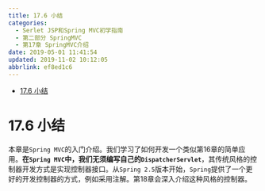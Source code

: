 ```yaml
---
title: 17.6 小结
categories: 
  - Serlet JSP和Spring MVC初学指南
  - 第二部分 SpringMVC
  - 第17章 SpringMVC介绍
date: 2019-05-01 11:41:54
updated: 2019-11-02 10:12:05
abbrlink: ef8ed1c6
---
```

<div id='my_toc'>

- [17.6 小结](/JavaReadingNotes/ef8ed1c6/#17-6-小结)

</div>
<!--more-->
<script>if (navigator.platform.toLowerCase() == 'win32'){document.getElementById('my_toc').style.display = 'none';}</script>

<!--end-->
# 17.6 小结 #
本章是`Spring MVC`的入门介绍。我们学习了如何开发一个类似第16章的简单应用。**在`Spring MVC`中，我们无须编写自己的`DispatcherServlet`**，其传统风格的控制器开发方式是实现控制器接口。从`Spring 2.5`版本开始，`Spring`提供了一个更好的开发控制器的方式，例如采用注解。第18章会深入介绍这种风格的控制器。


